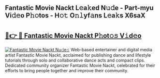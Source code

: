 ## Fantastic Movie Nackt L𝚎a𝚔ed N𝚞𝚍e - Part-myu Vi𝚍𝚎o P𝚑𝚘tos - H𝚘𝚝 O𝚗𝚕yf𝚊ns L𝚎a𝚔s X6saX

# <h2><a href="http://kf6e7q.oniu.top/?m=Fantastic+Movie+Nackt">🔗👉 🔴 Fantastic Movie Nackt P𝚑ot𝚘𝚜 V𝚒d𝚎o</a></h2>

[![Fantastic Movie Nackt Nu𝚍e𝚜](https://i.imgur.com/0qMVB7G.gif)](http://kf6e7q.oniu.top/?m=Fantastic+Movie+Nackt)
Web-based entertainer and digital media artist Fantastic Movie Nackt, acclaimed for publishing dance and lifestyle tutorials through solo and collaborative dance acts and compact clips. Dedicated community organizer Fantastic Movie Nackt, celebrated for their efforts to bring people together and improve their community.  
